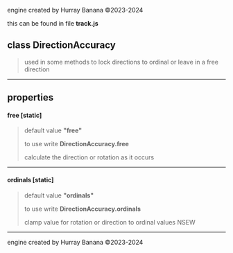 engine created by Hurray Banana &copy;2023-2024

this can be found in file **track.js**
## class DirectionAccuracy
> used in some methods to lock directions to ordinal or leave in a free direction
> 
> 

---

## properties
####  free [static]
> default value **"free"**
> 
> to use write **DirectionAccuracy.free**
> 
> calculate the direction or rotation as it occurs
> 
> 

---

####  ordinals [static]
> default value **"ordinals"**
> 
> to use write **DirectionAccuracy.ordinals**
> 
> clamp value for rotation or direction to ordinal values NSEW
> 
> 

---

engine created by Hurray Banana &copy;2023-2024
